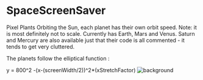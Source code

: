 # SpaceScreenSaver
Pixel Plants Orbiting the Sun, each planet has their own orbit speed. 
Note: it is most definitely not to scale.
Currently has Earth, Mars and Venus.
Saturn and Mercury are also available just that their code is all commented - it tends to get very cluttered.

The planets follow the elliptical function :

y = 800^2 -(x-(screenWidth/2))^2*(xStretchFactor)
![background](https://github.com/SamChenYu/SpaceScreenSaver/assets/150127006/2a10b7b2-9ce4-4eaa-9431-54f386803cae)

